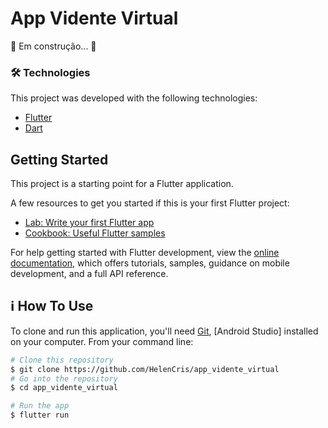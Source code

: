 # App Vidente Virtual

🚧  Em construção...  🚧


### 🛠 Technologies

This project was developed with the following technologies:

- [Flutter](https://flutter.dev/)
- [Dart](https://dart.dev/)


## Getting Started

This project is a starting point for a Flutter application.

A few resources to get you started if this is your first Flutter project:

- [Lab: Write your first Flutter app](https://docs.flutter.dev/get-started/codelab)
- [Cookbook: Useful Flutter samples](https://docs.flutter.dev/cookbook)

For help getting started with Flutter development, view the
[online documentation](https://docs.flutter.dev/), which offers tutorials,
samples, guidance on mobile development, and a full API reference.

## :information_source: How To Use

To clone and run this application, you'll need [Git](https://git-scm.com), [Android Studio] installed on your computer. From your command line:

```bash
# Clone this repository
$ git clone https://github.com/HelenCris/app_vidente_virtual 
# Go into the repository
$ cd app_vidente_virtual

# Run the app 
$ flutter run
```